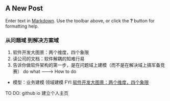 ## A New Post

Enter text in [Markdown](http://daringfireball.net/projects/markdown/). Use the toolbar above, or click the **?** button for formatting help.
### 从问题域 到解决方案域 

1. 软件开发大图景：两个维度，四个象限
2. 读公司的文档：软件解耦的知难行易
3. 告诉你做软件架构的第一步，是在问题域上建模（而不是在解决域上搞军备竞赛）
do what ---> How to do 

+ 模型：业务建模 领域建模  FYI [软件开发大图景：两个维度，四个象限](http://www.voidcn.com/blog/czp11210/article/p-5049260.html)



TO DO: github io 建立个人主页
